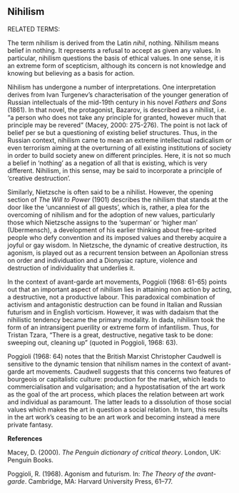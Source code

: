 ## Nihilism

RELATED TERMS: 

The term nihilism is derived from the Latin _nihil_, nothing. Nihilism means belief in nothing. It represents a refusal to accept as given any values. In particular, nihilism questions the basis of ethical values. In one sense, it is an extreme form of scepticism, although its concern is not knowledge and knowing but believing as a basis for action.

Nihilism has undergone a number of interpretations. One interpretation derives from Ivan Turgenev’s characterisation of the younger generation of Russian intellectuals of the mid-19th century in his novel _Fathers and Sons_ (1861). In that novel, the protagonist, Bazarov, is described as a nihilist, i.e. “a person who does not take any principle for granted, however much that principle may be revered” (Macey, 2000: 275-276). The point is not lack of belief per se but a questioning of existing belief structures. Thus, in the Russian context, nihilism came to mean an extreme intellectual radicalism or even terrorism aiming at the overturning of all existing institutions of society in order to build society anew on different principles. Here, it is not so much a belief in ‘nothing’ as a negation of all that is existing, which is very different. Nihilism, in this sense, may be said to incorporate a principle of ‘creative destruction’.

Similarly, Nietzsche is often said to be a nihilist. However, the opening section of _The Will to Power_ (1901) describes the nihilism that stands at the door like the ‘uncanniest of all guests’, which is, rather, a plea for the overcoming of nihilism and for the adoption of new values, particularly those which Nietzsche assigns to the ‘superman’ or ‘higher man’ (Ubermensch), a development of his earlier thinking about free-sprited people who defy convention and its imposed values and thereby acquire a joyful or gay wisdom. In Nietzsche, the dynamic of creative destruction, its agonism, is played out as a recurrent tension between an Apollonian stress on order and individuation and a Dionysiac rapture, violence and destruction of individuality that underlies it.

In the context of avant-garde art movements, Poggioli (1968: 61-65) points out that an important aspect of nihilism lies in attaining non action by acting, a destructive, not a productive labour. This paradoxical combination of activism and antagonistic destruction can be found in Italian and Russian futurism and in English vorticism. However, it was with dadaism that the nihilistic tendency became the primary modality. In dada, nihilism took the form of an intransigent puerility or extreme form of infantilism. Thus, for Tristan Tzara, “There is a great, destructive, negative task to be done: sweeping out, cleaning up” (quoted in Poggioli, 1968: 63).

Poggioli (1968: 64) notes that the British Marxist Christopher Caudwell is sensitive to the dynamic tension that nihilism names in the context of avant-garde art movements. Caudwell suggests that this concerns two features of bourgeois or capitalistic culture: production for the market, which leads to commercialisation and vulgarisation; and a hypostatisation of the art work as the goal of the art process, which places the relation between art work and individual as paramount. The latter leads to a dissolution of those social values which makes the art in question a social relation. In turn, this results in the art work’s ceasing to be an art work and becoming instead a mere private fantasy.

**References**

Macey, D. (2000). _The Penguin dictionary of critical theory_. London, UK: Penguin Books.

Poggioli, R. (1968). Agonism and futurism. In: _The Theory of the avant-garde_. Cambridge, MA: Harvard University Press, 61–77.

